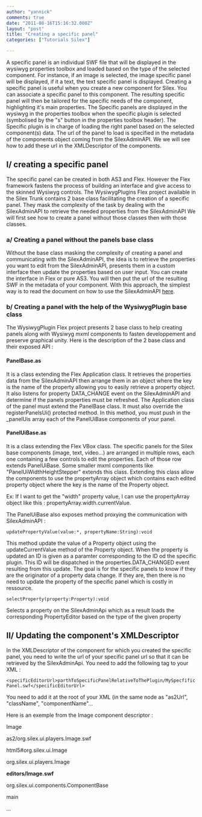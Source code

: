```yaml
---
author: "yannick"
comments: true
date: "2011-08-16T15:16:32.000Z"
layout: "post"
title: "Creating a specific panel"
categories: ["Tutorials Silex"]

---
```

A specific panel is an individual SWF file that will be displayed in the wysiwyg properties toolbox and loaded based on the type of the selected component. For instance, if an image is selected, the image specific panel will be displayed, if it a text, the text specific panel is displayed. Creating a specific panel is useful when you create a new component for Silex. You can associate a specific panel to this component. The resulting specific panel will then be tailored for the specific needs of the component, highlighting it's main properties. The Specific panels are displayed in the wysiwyg in the properties toolbox when the specific plugin is selected (symbolised by the "s" button in the properties toolbox header). The Specific plugin is in charge of loading the right panel based on the selected component(s) data. The url of the panel to load is specified in the metadata of the components object coming from the SilexAdminAPI. We we will see how to add these url in the XMLDescriptor of the components.<!-- more -->


## I/ creating a specific panel


The specific panel can be created in both AS3 and Flex. However the Flex framework fastens the process of building an interface and give access to the skinned Wysiwyg controls. The WysiwygPlugins Flex project available in the Silex Trunk contains 2 base class facilitating the creation of a specific panel. They mask the complexity of the task by dealing with the SilexAdminAPI to retrieve the needed properties from the SilexAdminAPI We will first see how to create a panel without those classes then with those classes.


### a/ Creating a panel without the panels base class


Without the base class masking the complexity of creating a panel and communicating with the SilexAdminAPI, the idea is to retrieve the properties you want to edit from the SilexAdminAPI, presents them in a custom interface then update the properties based on user input. You can create the interface in Flex or pure AS3. You will then put the url of the resulting SWF in the metadata of your component. With this approach, the simplest way is to read the document on how to use the SilexAdminAPI [here](http://community.silexlabs.org/silex/codex/?page_id=185).


### b/ Creating a panel with the help of the WysiwygPlugin base class


The WysiwygPlugin Flex project presents 2 base class to help creating panels along with Wysiwyg mxml components to fasten developpement and preserve graphical unity. Here is the description of the 2 base class and their exposed API :


#### PanelBase.as


It is a class extending the Flex Application class. It retrieves the properties data from the SilexAdminAPI then arrange them in an object where the key is the name of the property allowing you to easily retrieve a property object. It also listens for property DATA_CHANGE event on the SilexAdminAPI and determine if the panels properties must be refreshed. The Application class of the panel must extend the PanelBase class. It must also override the registerPanelsUi() protected method. In this method, you must push in the _panelUis array each of the PanelUiBase components of your panel.


#### PanelUiBase.as


It is a class extending the Flex VBox class. The specific panels for the Silex base components (image, text, video...) are arranged in multiple rows, each one containing a few controls to edit the properties. Each of those row extends PanelUiBase. Some smaller mxml components like "PanelUiWidthHeightStepper" extends this class. Extending this class allow the components to use the propertyArray object which contains each edited property object where the key is the name of the Property object.

Ex: If I want to get the "width" property value, I can use the propertyArray object like this : propertyArray.width.currentValue.

The PanelUiBase also exposes method proxying the communication with SilexAdminAPI :

`updatePropertyValue(value:*, propertyName:String):void`

This method update the value of a Property object using the updateCurrentValue method of the Property object. When the property is updated an ID is given as a paramter corresponding to the ID od the specific plugin. This ID will be dispatched in the properties.DATA_CHANGED event resulting from this update. The goal is for the specific panels to know if they are the originator of a property data change. If they are, then there is no need to update the property of the specific panel which is costly in ressource.

`selectProperty(property:Property):void`

Selects a property on the SilexAdminApi which as a result loads the corresponding PropertyEditor based on the type of the given property


## II/ Updating the component's XMLDescriptor


In the XMLDescriptor of the component for which you created the specific panel, you need to write the url of your specific panel url so that it can be retrieved by the SilexAdminApi. You need to add the following tag to your XML :

`<specificEditorUrl>parthToSpecificPanelRelativeToThePlugin/MySpecfificPanel.swf</specificEditorUrl>`

You need to add it at the root of your XML (in the same node as "as2Url", "className", "componentName"...

Here is an exemple from the Image component descriptor :


<componentDescriptor version="1.0">




<componentName>Image</componentName>




<as2Url>as2/org.silex.ui.players.Image.swf</as2Url>




<html5Url>html5#org.silex.ui.Image</html5Url>




<className>org.silex.ui.players.Image</className>




**<specificEditorUrl>editors/Image.swf</specificEditorUrl>**




<parentDescriptorClassName>org.silex.ui.components.ComponentBase</parentDescriptorClassName>




<componentRoot>main</componentRoot>




...


